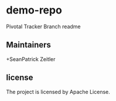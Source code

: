 # demo-repo

Pivotal Tracker Branch readme

## Maintainers
+SeanPatrick Zeitler

## license

The project is licensed by Apache License.
